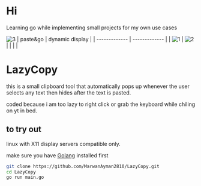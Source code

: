 # Hi
Learning go while implementing small projects for my own use cases

![3](https://github.com/user-attachments/assets/76317b41-e809-4a3d-9ed6-f549b520263b)
| paste&go  | dynamic display |
| ------------- | ------------- |
| ![1](https://github.com/user-attachments/assets/0d3b34d4-bf35-49ff-9a51-869cee6f6397)  | ![2](https://github.com/user-attachments/assets/a3bc5065-a113-4c77-b8d1-9325cef05626)  |
|   |  |

# LazyCopy

this is a small clipboard tool that automatically pops up whenever the user selects any text then hides after the text is pasted.

coded because i am too lazy to right click or grab the keyboard while chiling on yt in bed.

## to try out

linux with X11 display servers compatible only.

make sure you have [Golang](https://go.dev/doc/install) installed first 
```bash
git clone https://github.com/MarwanAyman2810/LazyCopy.git
cd LazyCopy
go run main.go
```
